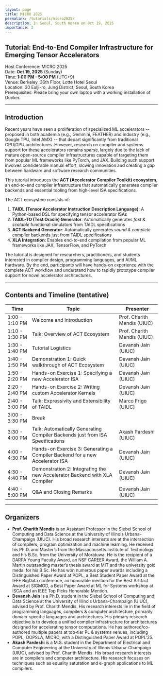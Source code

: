 ```yaml
---
layout: page
title: MICRO 2025
permalink: /tutorials/micro2025/
description: In Seoul, South Korea on Oct 19, 2025
importance: 2
---
```


## Tutorial: End-to-End Compiler Infrastructure for Emerging Tensor Accelerators

Host Conference: MICRO 2025  
Date: **Oct 19, 2025** (Sunday)  
Time: **1:00 PM - 5:00 PM** (UTC+9)  
Venue: Berkeley, 36th Floor, Lotte Hotel Seoul  
Location: 30 Eulji-ro, Jung District, Seoul, South Korea  
Prerequisites: Please bring your own laptop with a working installation of Docker.

---

## Introduction

Recent years have seen a proliferation of specialized ML accelerators -- proposed in both academia (e.g., Gemmini, FEATHER) and industry (e.g., Google TPU, Intel AMX) -- that depart significantly from traditional CPU/GPU architectures.
However, research on compiler and systems support for these accelerators remains sparse, largely due to the lack of mature open-source compiler infrastructures capable of targeting them from popular ML frameworks like PyTorch, and JAX.
Building such support involves considerable manual effort, slowing innovation and creating a gap between hardware and software research communities.

This tutorial introduces the **ACT (Accelerator Compiler Toolkit) ecosystem**, an end-to-end compiler infrastructure that automatically generates compiler backends and essential tooling from high-level ISA specifications.

The ACT ecosystem consists of:

1. **TAIDL (Tensor Accelerator Instruction Description Language)**: A Python-based DSL for specifying tensor accelerator ISAs
2. **TAIDL-TO (Test Oracle) Generator**: Automatically generates _fast & scalable_ functional simulators from TAIDL specifications
3. **ACT Backend Generator**: Automatically generates _sound & complete_ compiler backends just from TAIDL specifications
4. **XLA Integration**: Enables end-to-end compilation from popular ML frameworks like JAX, TensorFlow, and PyTorch

The tutorial is designed for researchers, practitioners, and students interested in compiler design, programming languages, and AI/ML hardware.
By the end, participants will have hands-on experience with the complete ACT workflow and understand how to rapidly prototype compiler support for novel accelerator architectures.

---

## Contents and Timeline (tentative)

| Time           | Topic                                                                         | Presenter                   |
| -------------- | ----------------------------------------------------------------------------- | --------------------------- |
| 1:00 - 1:10 PM | Welcome and Introduction                                                      | Prof. Charith Mendis (UIUC) |
| 1:10 - 1:30 PM | Talk: Overview of ACT Ecosystem                                               | Prof. Charith Mendis (UIUC) |
| 1:30 - 1:40 PM | Tutorial Logistics                                                            | Devansh Jain (UIUC)         |
| 1:40 - 1:50 PM | Demonstration 1: Quick walkthrough of ACT Ecosystem                           | Devansh Jain (UIUC)         |
| 1:50 - 2:20 PM | Hands-on Exercise 1: Specifying a new Accelerator ISA                         | Devansh Jain (UIUC)         |
| 2:20 - 2:40 PM | Hands-on Exercise 2: Writing custom Accelerator Kernels                       | Devansh Jain (UIUC)         |
| 2:40 - 3:00 PM | Talk: Expressivity and Extensibility of TAIDL                                 | Marco Frigo (UIUC)          |
| 3:00 - 3:30 PM | Break                                                                         |                             |
| 3:30 - 4:00 PM | Talk: Automatically Generating Compiler Backends just from ISA Specifications | Akash Pardeshi (UIUC)       |
| 4:00 - 4:30 PM | Hands-on Exercise 3: Generating a Compiler Backend for a new Accelerator ISA  | Devansh Jain (UIUC)         |
| 4:30 - 4:40 PM | Demonstration 2: Integrating the new Accelerator Backend with XLA Compiler    | Devansh Jain (UIUC)         |
| 4:40 - 5:00 PM | Q&A and Closing Remarks                                                       | Devansh Jain (UIUC)         |

---

## Organizers

- **Prof. Charith Mendis** is an Assistant Professor in the Siebel School of Computing and Data Science at the University of Illinois Urbana-Champaign (UIUC). His broad research interests are at the intersection of compilers, program optimization and machine learning. He received his Ph.D. and Master’s from the Massachusetts Institute of Technology and his B.Sc. from the University of Moratuwa. He is the recipient of a DARPA Young Faculty Award, an NSF CAREER Award, the William A. Martin outstanding master’s thesis award at MIT and the university gold medal for his B.Sc. He has won numerous paper awards including a Distinguished Paper Award at POPL, a Best Student Paper Award at the IEEE BigData conference, an honorable mention for the Best Artifact Award at SIGMOD, a Best Paper Award at ML for Systems workshop at ISCA and an IEEE Top Picks Honorable Mention.
- **Devansh Jain** is a Ph.D. student in the Siebel School of Computing and Data Science at the University of Illinois Urbana-Champaign (UIUC), advised by Prof. Charith Mendis. His research interests lie in the field of programming languages, compilers & computer architecture, primarily domain-specific languages and architectures. His primary research objective is to develop a unified compiler infrastructure for architectures designed for accelerating tensor computations. He has authored/co-authored multiple papers at top-tier PL & systems venues, including POPL, OOPSLA, MICRO, with a Distinguished Paper Award at POPL’25.
- **Akash Pardeshi** is a M.S. student in the Department of Electrical and Computer Engineering at the University of Illinois Urbana-Champaign (UIUC), advised by Prof. Charith Mendis. His broad research interests are in compilers and computer architecture. His research focuses on techniques such as equality saturation and e-graph applications to ML compilers.

